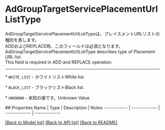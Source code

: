 # AdGroupTargetServicePlacementUrlListType

<div lang=\"ja\"> AdGroupTargetServicePlacementUrlListTypeは、プレイスメントURLリストの種別を表します。<br> ADDおよびREPLACE時、このフィールドは必須となります。 </div> <div lang=\"en\"> AdGroupTargetServicePlacementUrlListType describes type of Placement URL list.<br> This field is required in ADD and REPLACE operation. </div> <hr> <p>* <code>WHITE_LIST</code> - <span lang=\"ja\">ホワイトリスト</span><span lang=\"en\">White list.</span></p> <p>* <code>BLACK_LIST</code> - <span lang=\"ja\">ブラックリスト</span><span lang=\"en\">Black list.</span></p> <p>* <code>UNKNOWN</code> - <span lang=\"ja\">未知の値です。</span><span lang=\"en\">Unknown Value</span></p> 
## Properties
Name | Type | Description | Notes
------------ | ------------- | ------------- | -------------

[[Back to Model list]](../README.md#documentation-for-models) [[Back to API list]](../README.md#documentation-for-api-endpoints) [[Back to README]](../README.md)


